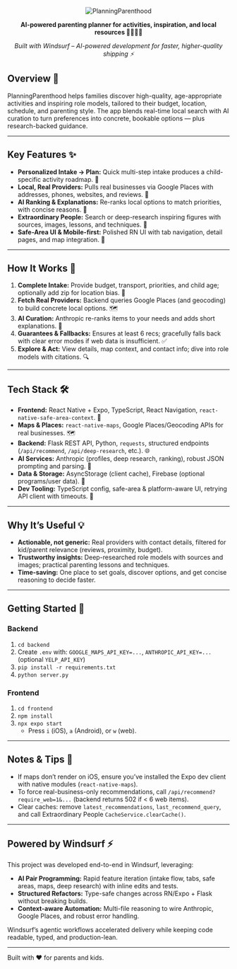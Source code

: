<p align="center">
  <img src="https://github.com/user-attachments/assets/4130e4ac-57fc-4c3b-8d0e-d7653eca55ab" alt="PlanningParenthood">
</p>

<p align="center">
  <strong>AI-powered parenting planner for activities, inspiration, and local resources 👨‍👩‍👧‍👦</strong>
</p>

<p align="center">
  <em>Built with Windsurf – AI-powered development for faster, higher-quality shipping ⚡</em>
</p>

## Overview 🌱

PlanningParenthood helps families discover high-quality, age-appropriate activities and inspiring role models, tailored to their budget, location, schedule, and parenting style. The app blends real-time local search with AI curation to turn preferences into concrete, bookable options — plus research-backed guidance.

---

## Key Features ✨

- **Personalized Intake → Plan:** Quick multi-step intake produces a child-specific activity roadmap. 🧭
- **Local, Real Providers:** Pulls real businesses via Google Places with addresses, phones, websites, and reviews. 📍
- **AI Ranking & Explanations:** Re-ranks local options to match priorities, with concise reasons. 🤖
- **Extraordinary People:** Search or deep-research inspiring figures with sources, images, lessons, and techniques. 🌟
- **Safe-Area UI & Mobile-first:** Polished RN UI with tab navigation, detail pages, and map integration. 📱

---

## How It Works 🔄

1. **Complete Intake:** Provide budget, transport, priorities, and child age; optionally add zip for location bias. 📝
2. **Fetch Real Providers:** Backend queries Google Places (and geocoding) to build concrete local options. 🗺️
3. **AI Curation:** Anthropic re-ranks items to your needs and adds short explanations. 🧠
4. **Guarantees & Fallbacks:** Ensures at least 6 recs; gracefully falls back with clear error modes if web data is insufficient. ✅
5. **Explore & Act:** View details, map context, and contact info; dive into role models with citations. 🔍

---

## Tech Stack 🛠️

- **Frontend:** React Native + Expo, TypeScript, React Navigation, `react-native-safe-area-context`. 📱
- **Maps & Places:** `react-native-maps`, Google Places/Geocoding APIs for real businesses. 🗺️
- **Backend:** Flask REST API, Python, `requests`, structured endpoints (`/api/recommend`, `/api/deep-research`, etc.). 🌐
- **AI Services:** Anthropic (profiles, deep research, ranking), robust JSON prompting and parsing. 🤖
- **Data & Storage:** AsyncStorage (client cache), Firebase (optional programs/user data). 💾
- **Dev Tooling:** TypeScript config, safe-area & platform-aware UI, retrying API client with timeouts. 🔧

---

## Why It’s Useful 💡

- **Actionable, not generic:** Real providers with contact details, filtered for kid/parent relevance (reviews, proximity, budget).
- **Trustworthy insights:** Deep-researched role models with sources and images; practical parenting lessons and techniques.
- **Time-saving:** One place to set goals, discover options, and get concise reasoning to decide faster.

---

## Getting Started 🚀

### Backend

1. `cd backend`
2. Create `.env` with: `GOOGLE_MAPS_API_KEY=...`, `ANTHROPIC_API_KEY=...` (optional `YELP_API_KEY`)
3. `pip install -r requirements.txt`
4. `python server.py`

### Frontend

1. `cd frontend`
2. `npm install`
3. `npx expo start`
   - Press `i` (iOS), `a` (Android), or `w` (web).

---

## Notes & Tips 📝

- If maps don’t render on iOS, ensure you’ve installed the Expo dev client with native modules (`react-native-maps`).
- To force real-business-only recommendations, call `/api/recommend?require_web=1&...` (backend returns 502 if < 6 web items).
- Clear caches: remove `latest_recommendations`, `last_recommend_query`, and call Extraordinary People `CacheService.clearCache()`.

---

## Powered by Windsurf ⚡

This project was developed end-to-end in Windsurf, leveraging:

- **AI Pair Programming:** Rapid feature iteration (intake flow, tabs, safe areas, maps, deep research) with inline edits and tests.
- **Structured Refactors:** Type-safe changes across RN/Expo + Flask without breaking builds.
- **Context-aware Automation:** Multi-file reasoning to wire Anthropic, Google Places, and robust error handling.

Windsurf’s agentic workflows accelerated delivery while keeping code readable, typed, and production-lean.

---

Built with ❤️ for parents and kids.

